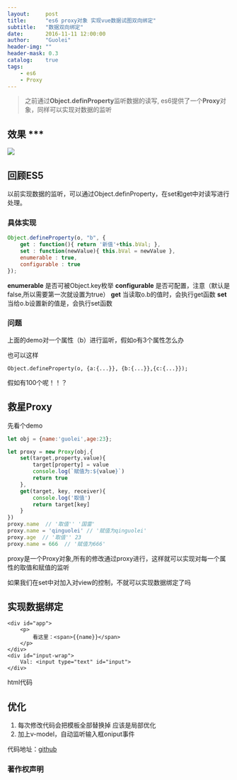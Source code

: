 ```yaml
---
layout:     post
title:      "es6 proxy对象 实现vue数据试图双向绑定"
subtitle:   "数据双向绑定"
date:       2016-11-11 12:00:00
author:     "Guolei"
header-img: ""
header-mask: 0.3
catalog:    true
tags:
    - es6
    - Proxy
---
```


> 之前通过**Object.definProperty**监听数据的读写,
es6提供了一个**Proxy**对象，同样可以实现对数据的监听

## 效果 ***

![](http://www.qinguolei.com/img/in-post/proxy/proxy.gif)

## 回顾ES5

以前实现数据的监听，可以通过Object.definProperty，在set和get中对读写进行处理。

### 具体实现

```js
Object.defineProperty(o, "b", {
	get : function(){ return '新值'+this.bVal; },
    set : function(newValue){ this.bVal = newValue },
    enumerable : true,
    configurable : true
});

```

**enumerable** 是否可被Object.key枚举
**configurable** 是否可配置，注意（默认是false,所以需要第一次就设置为true）
**get** 当读取o.b的值时，会执行get函数
**set** 当给o.b设置新的值是，会执行set函数

### 问题

上面的demo对一个属性（b）进行监听，假如o有3个属性怎么办

也可以这样

```
Object.defineProperty(o, {a:{...}}, {b:{...}},{c:{...}});
```
假如有100个呢！！？

## 救星Proxy

先看个demo
```js
let obj = {name:'guolei',age:23};

let proxy = new Proxy(obj,{
	set(target,property,value){
		target[property] = value
		console.log(`赋值为:${value}`)
		return true
	},
	get(target, key, receiver){
		console.log('取值')
		return target[key]
	}
})
proxy.name  // '取值'' '国雷'
proxy.name = 'qinguolei' // '赋值为qinguolei'
proxy.age  // '取值'' 23
proxy.name = 666  // '赋值为666'

```
proxy是一个Proxy对象,所有的修改通过proxy进行，这样就可以实现对每一个属性的取值和赋值的监听

如果我们在set中对加入对view的控制，不就可以实现数据绑定了吗

## 实现数据绑定




```
<div id="app">
	<p>
		看这里：<span>{{name}}</span>
	</p>
</div>
<div id="input-wrap">
	Val: <input type="text" id="input">
</div>
```
html代码

## 优化

1. 每次修改代码会把模板全部替换掉 应该是局部优化
2. 加上v-model，自动监听输入框oniput事件



代码地址：[github](https://github.com/thunderqin/wx_app_demo_cnode_api)

### 著作权声明


